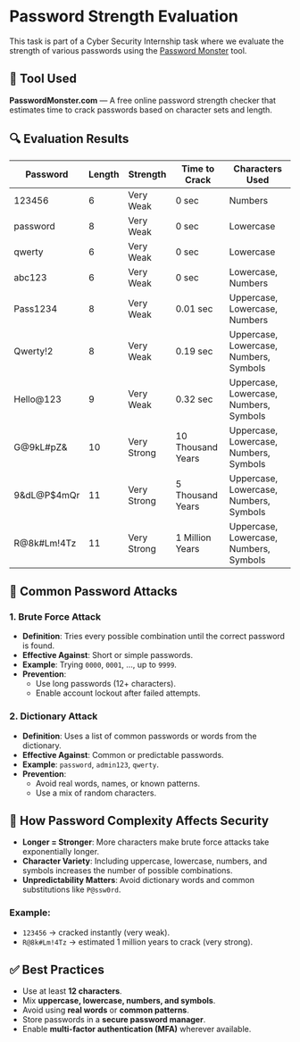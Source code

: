 # Password Strength Evaluation

This task is part of a Cyber Security Internship task where we evaluate the strength of various passwords using the [Password Monster](https://www.passwordmonster.com/) tool.

## 🔧 Tool Used
**PasswordMonster.com** — A free online password strength checker that estimates time to crack passwords based on character sets and length.

## 🔍 Evaluation Results

| Password       | Length | Strength     | Time to Crack     | Characters Used                          |
|----------------|--------|--------------|-------------------|-------------------------------------------|
| 123456         | 6      | Very Weak    | 0 sec             | Numbers                                   |
| password       | 8      | Very Weak    | 0 sec             | Lowercase                                 |
| qwerty         | 6      | Very Weak    | 0 sec             | Lowercase                                 |
| abc123         | 6      | Very Weak    | 0 sec             | Lowercase, Numbers                        |
| Pass1234       | 8      | Very Weak    | 0.01 sec          | Uppercase, Lowercase, Numbers             |
| Qwerty!2       | 8      | Very Weak    | 0.19 sec          | Uppercase, Lowercase, Numbers, Symbols    |
| Hello@123      | 9      | Very Weak    | 0.32 sec          | Uppercase, Lowercase, Numbers, Symbols    |
| G@9kL#pZ&      | 10     | Very Strong  | 10 Thousand Years | Uppercase, Lowercase, Numbers, Symbols    |
| 9&dL@P$4mQr    | 11     | Very Strong  | 5 Thousand Years  | Uppercase, Lowercase, Numbers, Symbols    |
| R@8k#Lm!4Tz    | 11     | Very Strong  | 1 Million Years   | Uppercase, Lowercase, Numbers, Symbols    |

## 🔐 Common Password Attacks

### 1. Brute Force Attack
- **Definition**: Tries every possible combination until the correct password is found.
- **Effective Against**: Short or simple passwords.
- **Example**: Trying `0000`, `0001`, ..., up to `9999`.
- **Prevention**:
  - Use long passwords (12+ characters).
  - Enable account lockout after failed attempts.

### 2. Dictionary Attack
- **Definition**: Uses a list of common passwords or words from the dictionary.
- **Effective Against**: Common or predictable passwords.
- **Example**: `password`, `admin123`, `qwerty`.
- **Prevention**:
  - Avoid real words, names, or known patterns.
  - Use a mix of random characters.

## 🧠 How Password Complexity Affects Security

- **Longer = Stronger**: More characters make brute force attacks take exponentially longer.
- **Character Variety**: Including uppercase, lowercase, numbers, and symbols increases the number of possible combinations.
- **Unpredictability Matters**: Avoid dictionary words and common substitutions like `P@ssw0rd`.

### Example:
- `123456` → cracked instantly (very weak).
- `R@8k#Lm!4Tz` → estimated 1 million years to crack (very strong).

## ✅ Best Practices

- Use at least **12 characters**.
- Mix **uppercase, lowercase, numbers, and symbols**.
- Avoid using **real words** or **common patterns**.
- Store passwords in a **secure password manager**.
- Enable **multi-factor authentication (MFA)** wherever available.
